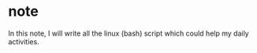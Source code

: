 # note
In this note, I will write all the linux (bash) script which could help my daily activities.
